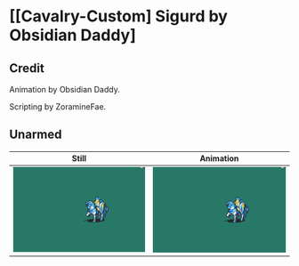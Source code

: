 # [\[Cavalry-Custom\] Sigurd by Obsidian Daddy]

## Credit

Animation by Obsidian Daddy.

Scripting by ZoramineFae.

## Unarmed

| Still | Animation |
| :---: | :-------: |
| ![Unarmed still](./Unarmed_000.png) | ![Unarmed animation](./Unarmed.gif) |
